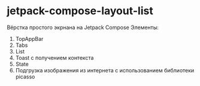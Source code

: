 # jetpack-compose-layout-list

Вёрстка простого экрнана на Jetpack Compose
Элементы:
  1) TopAppBar
  2) Tabs
  3) List
  4) Toast с получением контекста
  5) State
  6) Подгрузка изображения из интернета с использованием библиотеки picasso